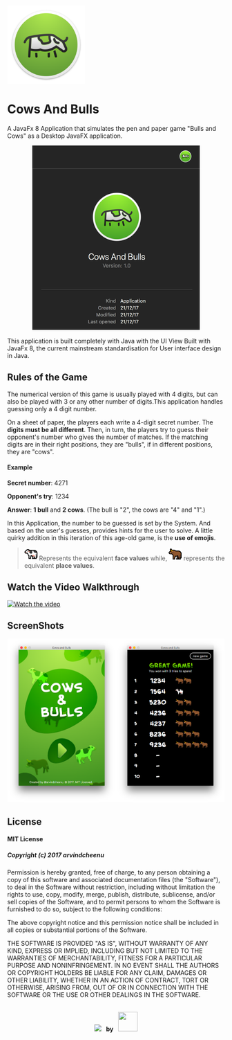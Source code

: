 <img src="https://raw.githubusercontent.com/arvindcheenu/Cows-And-Bulls/master/CowsAndBulls/src/CowsAndBulls/img/AppIcon.png" height="180">

# Cows And Bulls

A JavaFx 8 Application that simulates the pen and paper game "Bulls and Cows" as a Desktop JavaFX application.
<p align="center"> 
<img src="https://raw.githubusercontent.com/arvindcheenu/Cows-And-Bulls/master/spotlight.png">
</p>
This application is built completely with Java with the UI View Built with JavaFx 8, the current mainstream standardisation for User interface design in Java. 

## Rules of the Game

The numerical version of this game is usually played with 4 digits, but can also be played with 3 or any other number of digits.This application handles guessing only a 4 digit number.

On a sheet of paper, the players each write a 4-digit secret number. The **digits must be all different**. Then, in turn, the players try to guess their opponent's number who gives the number of matches. If the matching digits are in their right positions, they are "bulls", if in different positions, they are "cows". 

#### Example

**Secret number**: 4271

**Opponent's try**: 1234

**Answer**: **1 bull** and **2 cows**. (The bull is "2", the cows are "4" and "1".)

In this Application, the number to be guessed is set by the System. And based on the user's guesses, provides hints for the user to solve. A little quirky addition in this iteration of this age-old game, is the **use of emojis**. 

> <img src="https://raw.githubusercontent.com/arvindcheenu/Cows-And-Bulls/master/CowsAndBulls/src/CowsAndBulls/img/cow.png" height="30"> Represents the equivalent **face values** while, <img src="https://raw.githubusercontent.com/arvindcheenu/Cows-And-Bulls/master/CowsAndBulls/src/CowsAndBulls/img/ox.png" height="30"> represents the equivalent **place values**.

## Watch the Video Walkthrough

[![Watch the video](https://img.youtube.com/vi/R5xwq8v289Y/0.jpg)](https://youtu.be/R5xwq8v289Y)

## ScreenShots

<p> 
<img src="https://raw.githubusercontent.com/arvindcheenu/Cows-And-Bulls/master/splash.png" width="50%"><img src="https://raw.githubusercontent.com/arvindcheenu/Cows-And-Bulls/master/gameScreenshot.png" width="50%">
</p>

## License

#### MIT License

##### *Copyright (c) 2017 arvindcheenu*

Permission is hereby granted, free of charge, to any person obtaining a copy
of this software and associated documentation files (the "Software"), to deal
in the Software without restriction, including without limitation the rights
to use, copy, modify, merge, publish, distribute, sublicense, and/or sell
copies of the Software, and to permit persons to whom the Software is
furnished to do so, subject to the following conditions:

The above copyright notice and this permission notice shall be included in all
copies or substantial portions of the Software.

THE SOFTWARE IS PROVIDED "AS IS", WITHOUT WARRANTY OF ANY KIND, EXPRESS OR
IMPLIED, INCLUDING BUT NOT LIMITED TO THE WARRANTIES OF MERCHANTABILITY,
FITNESS FOR A PARTICULAR PURPOSE AND NONINFRINGEMENT. IN NO EVENT SHALL THE
AUTHORS OR COPYRIGHT HOLDERS BE LIABLE FOR ANY CLAIM, DAMAGES OR OTHER
LIABILITY, WHETHER IN AN ACTION OF CONTRACT, TORT OR OTHERWISE, ARISING FROM,
OUT OF OR IN CONNECTION WITH THE SOFTWARE OR THE USE OR OTHER DEALINGS IN THE
SOFTWARE.


<p align="center"> 
<br/>
<img style="padding-top:15px;" src="http://forthebadge.com/badges/built-with-swag.svg"/>
  <span style="font-weight:bold;">&nbsp;&nbsp;by&nbsp;&nbsp;</span>
<img src="https://avatars1.githubusercontent.com/u/13925213?s=460&v=4" width="45px" height="45px"/>
<br/>
</p>

